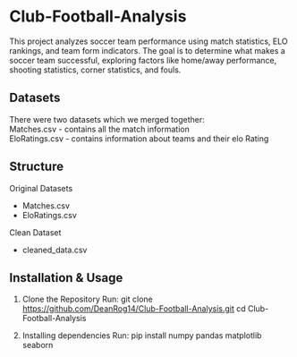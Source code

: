 # Club-Football-Analysis
This project analyzes soccer team performance using match statistics, ELO rankings, and team form indicators. The goal is to determine what makes a soccer team successful, exploring factors like home/away performance, shooting statistics, corner statistics, and fouls. 

## Datasets 
There were two datasets which we merged together:  
Matches.csv - contains all the match information  
EloRatings.csv - contains information about teams and their elo Rating  

## Structure
Original Datasets
 - Matches.csv
 - EloRatings.csv

Clean Dataset
 - cleaned_data.csv

## Installation & Usage

1. Clone the Repository 
Run:
git clone https://github.com/DeanRog14/Club-Football-Analysis.git
cd Club-Football-Analysis

2. Installing dependencies
Run:
pip install numpy pandas matplotlib seaborn
